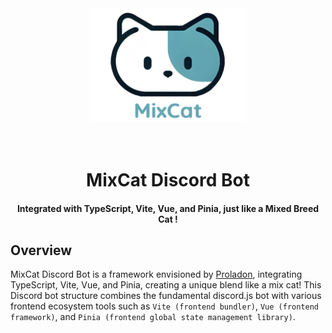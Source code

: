 <div align="center">
  <img src="https://github.com/Proladon/MixCat/blob/main/mix-cat_logo.png" width="250px">
</div>

<h1 align="center">
  <br>
    MixCat Discord Bot
  <br>
</h1>

<h4 align="center">Integrated with TypeScript, Vite, Vue, and Pinia, just like a Mixed Breed Cat !</h4>

## Overview

MixCat Discord Bot is a framework envisioned by [Proladon](https://github.com/Proladon), integrating TypeScript, Vite, Vue, and Pinia, creating a unique blend like a mix cat! This Discord bot structure combines the fundamental discord.js bot with various frontend ecosystem tools such as `Vite (frontend bundler)`, `Vue (frontend framework)`, and `Pinia (frontend global state management library)`.
